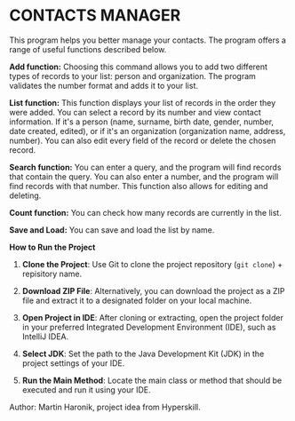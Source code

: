 # CONTACTS MANAGER

This program helps you better manage your contacts. The program offers a range of useful functions described below.

**Add function:**
Choosing this command allows you to add two different types of records to your list: person and organization. 
The program validates the number format and adds it to your list.

**List function:**
This function displays your list of records in the order they were added. 
You can select a record by its number and view contact information. 
If it's a person (name, surname, birth date, gender, number, date created, edited), or if it's an organization (organization name, address, number).
You can also edit every field of the record or delete the chosen record.

**Search function:**
You can enter a query, and the program will find records that contain the query. 
You can also enter a number, and the program will find records with that number. 
This function also allows for editing and deleting.

**Count function:**
You can check how many records are currently in the list.

**Save and Load:**
You can save and load the list by name.

**How to Run the Project**

1. **Clone the Project**: Use Git to clone the project repository (`git clone`) + repisitory name.

2. **Download ZIP File**: Alternatively, you can download the project as a ZIP file and extract it to a designated folder on your local machine.

3. **Open Project in IDE**: After cloning or extracting, open the project folder in your preferred Integrated Development Environment (IDE), such as IntelliJ IDEA.

4. **Select JDK**: Set the path to the Java Development Kit (JDK) in the project settings of your IDE.

5. **Run the Main Method**: Locate the main class or method that should be executed and run it using your IDE.

Author: Martin Haronik, project idea from Hyperskill.

